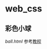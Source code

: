 # web_css

## 彩色小球 

*ball.html*
参考[教程](https://study.163.com/course/courseMain.htm?courseId=1004179049)

